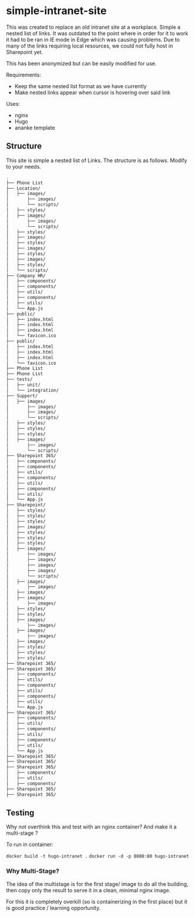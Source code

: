 # simple-intranet-site

This was created to replace an old intranet site at a workplace. Simple a nested list of links. It was outdated to the point where in order for it to work it had to be ran in IE mode in Edge which was causing problems. Due to many of the links requiring local resources, we could not fully host in Sharepoint yet. 

This has been anonymized but can be easily modified for use.

Requirements: 

- Keep the same nested list format as we have currently 
- Make nested links appear when cursor is hovering over said link

Uses: 

- nginx
- Hugo 
- ananke template 

## Structure 

This site is simple a nested list of Links. The structure is as follows. Modify to your needs.

```bash
.
├── Phone List
├── Location/
│   ├── images/
│       ├── images/
│       └── scripts/
│   ├── styles/
│   ├── images/
│       ├── images/
│       └── scripts/
│   ├── styles/
│   ├── images/
│   ├── styles/
│   ├── images/
│   ├── styles/
│   ├── images/
│   ├── styles/
│   └── scripts/
├── Company HR/
│   ├── components/
│   ├── components/
│   ├── utils/
│   ├── components/
│   ├── utils/
│   └── App.js
├── public/
│   ├── index.html
│   ├── index.html
│   ├── index.html
│   └── favicon.ico
├── public/
│   ├── index.html
│   ├── index.html
│   ├── index.html
│   └── favicon.ico
├── Phone List
├── Phone List
├── tests/
│   ├── unit/
│   └── integration/
├── Support/
│   ├── images/
│       ├── images/
│       ├── images/
│       └── scripts/
│   ├── styles/
│   ├── styles/
│   ├── styles/
│   ├── images/
│       ├── images/
│       └── scripts/
├── Sharepoint 365/
│   ├── components/
│   ├── components/
│   ├── utils/
│   ├── components/
│   ├── utils/
│   ├── components/
│   ├── utils/
│   └── App.js
├── Sharepoint/
│   ├── styles/
│   ├── styles/
│   ├── styles/
│   ├── images/
│   ├── styles/
│   ├── styles/
│   ├── styles/
│   ├── images/
│       ├── images/
│       ├── images/
│       ├── images/
│       ├── images/
│       └── scripts/
│   ├── images/
│       ├── images/
│   ├── images/
│   ├── images/
│       ├── images/
│   ├── styles/
│   ├── styles/
│   ├── images/
│       ├── images/
│   ├── images/
│       ├── images/
│   ├── images/
│   ├── styles/
│   ├── styles/
│   ├── styles/
├── Sharepoint 365/
├── Sharepoint 365/
│   ├── components/
│   ├── utils/
│   ├── components/
│   ├── utils/
│   ├── components/
│   ├── utils/
│   └── App.js
├── Sharepoint 365/
│   ├── components/
│   ├── utils/
│   ├── components/
│   ├── utils/
│   ├── components/
│   ├── utils/
│   └── App.js
├── Sharepoint 365/
├── Sharepoint 365/
├── Sharepoint 365/
│   ├── components/
│   ├── utils/
│   ├── components/
├── Sharepoint 365/
├── Sharepoint 365/
```

## Testing 

Why not overthink this and test with an nginx container? And make it a multi-stage ?

To run in container: 

```docker build -t hugo-intranet .```
```docker run -d -p 8080:80 hugo-intranet```

### Why Multi-Stage? 

The idea of the multistage is for the first stage/ image to do all the building, then copy only the result to serve it in a clean, minimal nginx image. 

For this it is completely overkill (so is containerizing in the first place) but it is good practice / learning opportunity. 